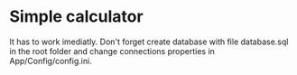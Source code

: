 # Simple calculator
It has to work imediatly. Don't forget create database with file database.sql in the root folder and change connections properties in App/Config/config.ini.
